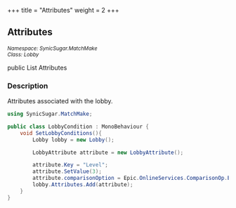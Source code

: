 +++
title = "Attributes"
weight = 2
+++
## Attributes
<small>*Namespace: SynicSugar.MatchMake* <br>
*Class: Lobby* </small>

public List<LobbyAttribute> Attributes 


### Description
Attributes associated with the lobby.


```cs
using SynicSugar.MatchMake;

public class LobbyCondition : MonoBehaviour {
    void SetLobbyConditions(){
        Lobby lobby = new Lobby();

        LobbyAttribute attribute = new LobbyAttribute();

        attribute.Key = "Level";
        attribute.SetValue(3);
        attribute.comparisonOption = Epic.OnlineServices.ComparisonOp.Equal;
        lobby.Attributes.Add(attribute);
    }
}
```